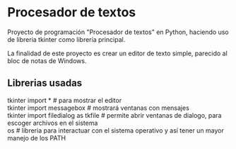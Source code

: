 <h1>Procesador de textos</h1>
<p>Proyecto de programación "Procesador de textos" en Python, haciendo uso de libreria tkinter como librería principal.</p>
<p>
  La finalidad de este proyecto es crear un editor de texto simple, parecido al bloc de notas de Windows.
</p>
<h2>Librerias usadas</h2>
<p>
  tkinter import * # para mostrar el editor<br>
  tkinter import messagebox # mostrará ventanas con mensajes<br>
  tkinter import filedialog as tkfile # permite abrir ventanas de dialogo, para escoger archivos en el sistema<br>
  os # libreria para interactuar con el sistema operativo y así tener un mayor manejo de los PATH<br>
</p>
